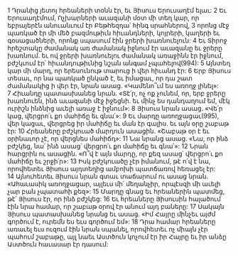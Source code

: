 1 Դրանից յետոյ հրեաների տօնն էր, եւ Յիսուս Երուսաղէմ ելաւ: 2 Եւ Երուսաղէմում, Ոչխարների աւազանի մօտ մի տեղ կար, որ եբրայերէն անուանւում էր Բեթհեզդա՝ հինգ սրահներով, 3 որոնց մէջ պառկած էր մի մեծ բազմութիւն հիւանդների, կոյրերի, կաղերի եւ գօսացածների, որոնք սպասում էին ջրերի խառնուելուն: 4 Եւ Տիրոջ հրեշտակը ժամանակ առ ժամանակ իջնում էր աւազանը եւ ջրերը խառնում. եւ ով ջրերի խառնուելու ժամանակ առաջինն էր իջնում, բժշկւում էր՝ հիւանդութիւնից նշան անգամ չպահելով(994):
5 Այնտեղ կար մի մարդ, որ երեսունութ տարուց ի վեր հիւանդ էր: 6 Երբ Յիսուս տեսաւ, որ նա պառկած ընկած է, եւ իմացաւ, որ դա շատ ժամանակից ի վեր էր, նրան ասաց. «Կամենո՞ւմ ես առողջ լինել»: 7 Հիւանդը պատասխանեց նրան. «Տէ՛ր, ոչ ոք չունեմ, որ, երբ ջրերը խառնուեն, ինձ աւազանի մէջ իջեցնի. եւ մինչ ես դանդաղում եմ, մէկ ուրիշն ինձնից աւելի առաջ է իջնում»: 8 Յիսուս նրան ասաց. «Վե՛ր կաց, վերցրո՛ւ քո մահիճը եւ գնա՛»: 9 Եւ մարդը առողջացաւ(995), վեր կացաւ, վերցրեց իր մահիճը եւ ման էր գալիս. եւ այն օրը շաբաթ էր: 10 Հրեաները բժշկուած մարդուն ասացին. «Շաբաթ օր է եւ օրինաւոր չէ, որ վերցնես մահիճդ»: 11 Նա նրանց ասաց. «Նա, որ ինձ բժշկեց, նա՛ ինձ ասաց՝ վերցրո՛ւ քո մահիճը եւ գնա՛»: 12 Նրան հարցրին ու ասացին. «Ո՞վ է այն մարդը, որ քեզ ասաց՝ վերցրո՛ւ քո մահիճը եւ շրջի՛ր»: 13 Իսկ բժշկուածը չէր իմանում, թէ ո՛վ է նա, որովհետեւ Յիսուս այդտեղից ամբոխի պատճառով հեռացել էր: 14 Այնուհետեւ Յիսուս նրան գտաւ տաճարում ու ասաց նրան. «Ահաւասիկ առողջացար, այլեւս մի՛ մեղանչիր, որպէսզի մի աւելի չար բան չպատահի քեզ»: 15 Մարդը գնաց եւ հրեաներին պատմեց, թէ՝ Յիսուս էր, որ ինձ բժշկեց:
16 Եւ հրեաները Յիսուսին հալածում էին նրա համար, որ շաբաթ օրով էր անում այդ բաները: 17 Սակայն Յիսուս պատասխանեց նրանց եւ ասաց. «Իմ Հայրը մինչեւ այժմ գործում է, ուրեմն ես եւս գործում եմ»: 18 Դրա համար հրեաները առաւել եւս ուզում էին նրան սպանել, որովհետեւ ոչ միայն չէր պահում շաբաթը, այլ նաեւ Աստծուն կոչում էր իր Հայրը եւ իր անձը Աստծուն հաւասար էր դասում:
